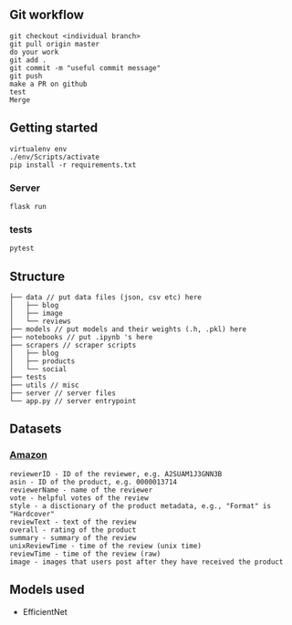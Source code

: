 ## Git workflow

```
git checkout <individual branch>
git pull origin master
do your work
git add .
git commit -m "useful commit message"
git push
make a PR on github
test
Merge
```

## Getting started

```
virtualenv env
./env/Scripts/activate
pip install -r requirements.txt
```

### Server

```
flask run
```

### tests

```
pytest
```

## Structure

```
├── data // put data files (json, csv etc) here
│   ├── blog
│   ├── image
│   └── reviews
├── models // put models and their weights (.h, .pkl) here
├── notebooks // put .ipynb 's here
├── scrapers // scraper scripts
│   ├── blog
│   ├── products
│   └── social
├── tests
├── utils // misc
├── server // server files
└── app.py // server entrypoint
```

## Datasets

### [Amazon](https://nijianmo.github.io/amazon/index.html)

```
reviewerID - ID of the reviewer, e.g. A2SUAM1J3GNN3B
asin - ID of the product, e.g. 0000013714
reviewerName - name of the reviewer
vote - helpful votes of the review
style - a disctionary of the product metadata, e.g., "Format" is "Hardcover"
reviewText - text of the review
overall - rating of the product
summary - summary of the review
unixReviewTime - time of the review (unix time)
reviewTime - time of the review (raw)
image - images that users post after they have received the product
```

## Models used

* EfficientNet